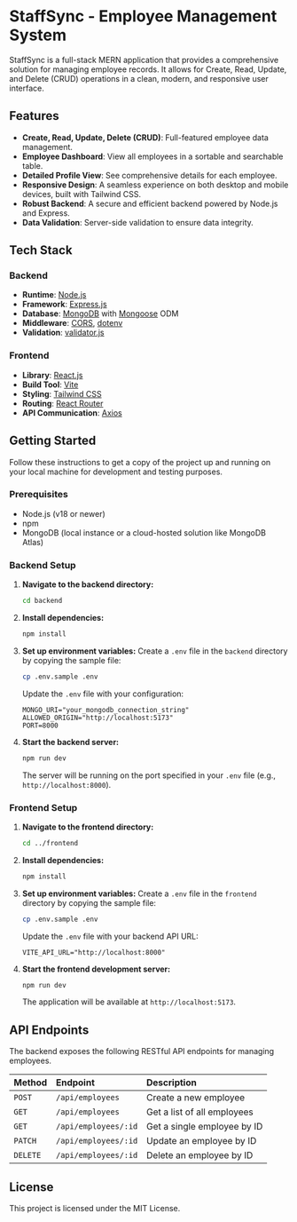 # StaffSync - Employee Management System

StaffSync is a full-stack MERN application that provides a comprehensive solution for managing employee records. It allows for Create, Read, Update, and Delete (CRUD) operations in a clean, modern, and responsive user interface.

## Features

- **Create, Read, Update, Delete (CRUD)**: Full-featured employee data management.
- **Employee Dashboard**: View all employees in a sortable and searchable table.
- **Detailed Profile View**: See comprehensive details for each employee.
- **Responsive Design**: A seamless experience on both desktop and mobile devices, built with Tailwind CSS.
- **Robust Backend**: A secure and efficient backend powered by Node.js and Express.
- **Data Validation**: Server-side validation to ensure data integrity.

## Tech Stack

### Backend

- **Runtime**: [Node.js](https://nodejs.org/)
- **Framework**: [Express.js](https://expressjs.com/)
- **Database**: [MongoDB](https://www.mongodb.com/) with [Mongoose](https://mongoosejs.com/) ODM
- **Middleware**: [CORS](https://www.npmjs.com/package/cors), [dotenv](https://www.npmjs.com/package/dotenv)
- **Validation**: [validator.js](https://www.npmjs.com/package/validator)

### Frontend

- **Library**: [React.js](https://reactjs.org/)
- **Build Tool**: [Vite](https://vitejs.dev/)
- **Styling**: [Tailwind CSS](https://tailwindcss.com/)
- **Routing**: [React Router](https://reactrouter.com/)
- **API Communication**: [Axios](https://axios-http.com/)

## Getting Started

Follow these instructions to get a copy of the project up and running on your local machine for development and testing purposes.

### Prerequisites

- Node.js (v18 or newer)
- npm
- MongoDB (local instance or a cloud-hosted solution like MongoDB Atlas)

### Backend Setup

1.  **Navigate to the backend directory:**

    ```sh
    cd backend
    ```

2.  **Install dependencies:**

    ```sh
    npm install
    ```

3.  **Set up environment variables:**
    Create a `.env` file in the `backend` directory by copying the sample file:

    ```sh
    cp .env.sample .env
    ```

    Update the `.env` file with your configuration:

    ```env
    MONGO_URI="your_mongodb_connection_string"
    ALLOWED_ORIGIN="http://localhost:5173"
    PORT=8000
    ```

4.  **Start the backend server:**
    ```sh
    npm run dev
    ```
    The server will be running on the port specified in your `.env` file (e.g., `http://localhost:8000`).

### Frontend Setup

1.  **Navigate to the frontend directory:**

    ```sh
    cd ../frontend
    ```

2.  **Install dependencies:**

    ```sh
    npm install
    ```

3.  **Set up environment variables:**
    Create a `.env` file in the `frontend` directory by copying the sample file:

    ```sh
    cp .env.sample .env
    ```

    Update the `.env` file with your backend API URL:

    ```env
    VITE_API_URL="http://localhost:8000"
    ```

4.  **Start the frontend development server:**
    ```sh
    npm run dev
    ```
    The application will be available at `http://localhost:5173`.

## API Endpoints

The backend exposes the following RESTful API endpoints for managing employees.

| Method   | Endpoint             | Description                 |
| :------- | :------------------- | :-------------------------- |
| `POST`   | `/api/employees`     | Create a new employee       |
| `GET`    | `/api/employees`     | Get a list of all employees |
| `GET`    | `/api/employees/:id` | Get a single employee by ID |
| `PATCH`  | `/api/employees/:id` | Update an employee by ID    |
| `DELETE` | `/api/employees/:id` | Delete an employee by ID    |

## License

This project is licensed under the MIT License.
